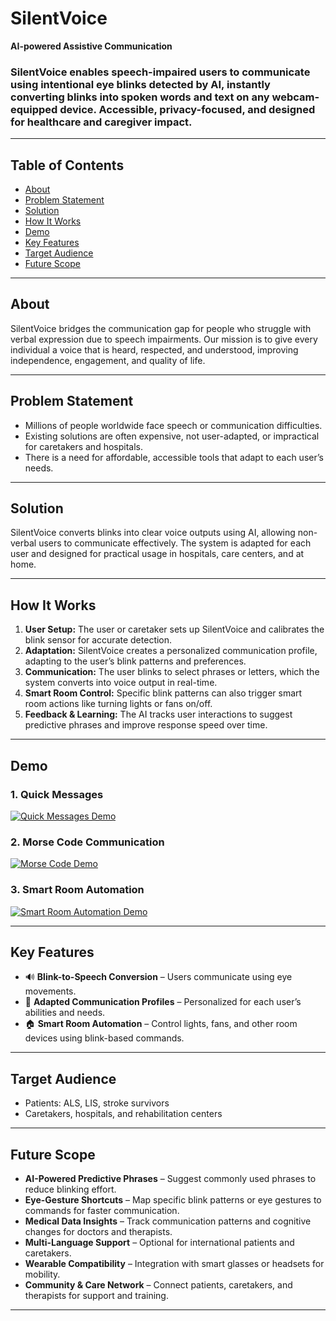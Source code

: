 # SilentVoice

**AI-powered Assistive Communication**


### SilentVoice enables speech-impaired users to communicate using intentional eye blinks detected by AI, instantly converting blinks into spoken words and text on any webcam-equipped device. Accessible, privacy-focused, and designed for healthcare and caregiver impact.
---

## Table of Contents
- [About](#about)
- [Problem Statement](#problem-statement)
- [Solution](#solution)
- [How It Works](#how-it-works)
- [Demo](#demo)
- [Key Features](#key-features)
- [Target Audience](#target-audience)
- [Future Scope](#future-scope)

---

## About
SilentVoice bridges the communication gap for people who struggle with verbal expression due to speech impairments. Our mission is to give every individual a voice that is heard, respected, and understood, improving independence, engagement, and quality of life.

---

## Problem Statement
- Millions of people worldwide face speech or communication difficulties.
- Existing solutions are often expensive, not user-adapted, or impractical for caretakers and hospitals.
- There is a need for affordable, accessible tools that adapt to each user’s needs.

---

## Solution
SilentVoice converts blinks into clear voice outputs using AI, allowing non-verbal users to communicate effectively. The system is adapted for each user and designed for practical usage in hospitals, care centers, and at home.

---

## How It Works
1. **User Setup:** The user or caretaker sets up SilentVoice and calibrates the blink sensor for accurate detection.
2. **Adaptation:** SilentVoice creates a personalized communication profile, adapting to the user’s blink patterns and preferences.
3. **Communication:** The user blinks to select phrases or letters, which the system converts into voice output in real-time.
4. **Smart Room Control:** Specific blink patterns can also trigger smart room actions like turning lights or fans on/off.
5. **Feedback & Learning:** The AI tracks user interactions to suggest predictive phrases and improve response speed over time.

---

## Demo

### 1. Quick Messages
[![Quick Messages Demo](https://drive.google.com/uc?export=view&id=1tsW2gJ3ENUJB9-H_1vB1Xxd9b8QDcgpt)](https://drive.google.com/file/d/11QcKRtFhicbu1fCl6sNnKueqXf2n3ePn/view?usp=sharing)

### 2. Morse Code Communication
[![Morse Code Demo](https://drive.google.com/uc?export=view&id=1HuJQ6WYXjicWxFJ_dr2x36mVoBQh3pYg)](https://drive.google.com/file/d/1dOzml4YpCVwKC1Og4cLlsZVrxDV8-4U_/view?usp=sharing)

### 3. Smart Room Automation
[![Smart Room Automation Demo](https://drive.google.com/uc?export=view&id=1LWK__yaKs-PoPaxsTS37MDKTqVw5f7Q0)](https://drive.google.com/file/d/1d30jowZyJBXHM7QrGRP3C52ePyGhPNLw/view?usp=sharing)

---

## Key Features
- 🔊 **Blink-to-Speech Conversion** – Users communicate using eye movements.
- 🧠 **Adapted Communication Profiles** – Personalized for each user’s abilities and needs.
- 🏠 **Smart Room Automation** – Control lights, fans, and other room devices using blink-based commands.

---

## Target Audience
- Patients: ALS, LIS, stroke survivors
- Caretakers, hospitals, and rehabilitation centers

---

## Future Scope
- **AI-Powered Predictive Phrases** – Suggest commonly used phrases to reduce blinking effort.
- **Eye-Gesture Shortcuts** – Map specific blink patterns or eye gestures to commands for faster communication.
- **Medical Data Insights** – Track communication patterns and cognitive changes for doctors and therapists.
- **Multi-Language Support** – Optional for international patients and caretakers.
- **Wearable Compatibility** – Integration with smart glasses or headsets for mobility.
- **Community & Care Network** – Connect patients, caretakers, and therapists for support and training.

---
